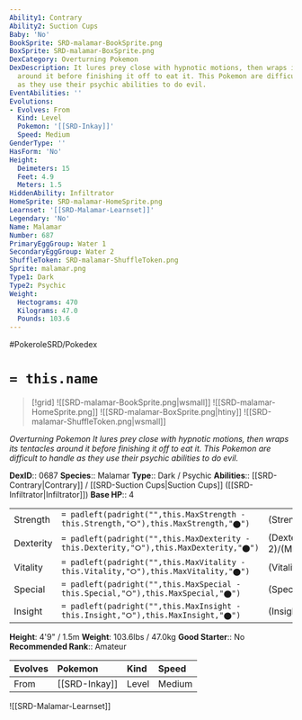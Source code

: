 ```yaml
---
Ability1: Contrary
Ability2: Suction Cups
Baby: 'No'
BookSprite: SRD-malamar-BookSprite.png
BoxSprite: SRD-malamar-BoxSprite.png
DexCategory: Overturning Pokemon
DexDescription: It lures prey close with hypnotic motions, then wraps its tentacles
  around it before finishing it off to eat it. This Pokemon are difficult to handle
  as they use their psychic abilities to do evil.
EventAbilities: ''
Evolutions:
- Evolves: From
  Kind: Level
  Pokemon: '[[SRD-Inkay]]'
  Speed: Medium
GenderType: ''
HasForm: 'No'
Height:
  Deimeters: 15
  Feet: 4.9
  Meters: 1.5
HiddenAbility: Infiltrator
HomeSprite: SRD-malamar-HomeSprite.png
Learnset: '[[SRD-Malamar-Learnset]]'
Legendary: 'No'
Name: Malamar
Number: 687
PrimaryEggGroup: Water 1
SecondaryEggGroup: Water 2
ShuffleToken: SRD-malamar-ShuffleToken.png
Sprite: malamar.png
Type1: Dark
Type2: Psychic
Weight:
  Hectograms: 470
  Kilograms: 47.0
  Pounds: 103.6
---
```


#PokeroleSRD/Pokedex

# `= this.name`

> [!grid]
> ![[SRD-malamar-BookSprite.png|wsmall]]
> ![[SRD-malamar-HomeSprite.png]]
> ![[SRD-malamar-BoxSprite.png|htiny]]
> ![[SRD-malamar-ShuffleToken.png|wsmall]]


*Overturning Pokemon*
*It lures prey close with hypnotic motions, then wraps its tentacles around it before finishing it off to eat it. This Pokemon are difficult to handle as they use their psychic abilities to do evil.*

**DexID**:: 0687
**Species**:: Malamar
**Type**:: Dark / Psychic
**Abilities**:: [[SRD-Contrary|Contrary]] / [[SRD-Suction Cups|Suction Cups]] ([[SRD-Infiltrator|Infiltrator]])
**Base HP**:: 4

|           |                                                                                        |                                          |
| --------- | -------------------------------------------------------------------------------------- | ---------------------------------------- |
| Strength  | `= padleft(padright("",this.MaxStrength - this.Strength,"⭘"),this.MaxStrength,"⬤")`    | (Strength::2)/(MaxStrength::5)   |
| Dexterity | `= padleft(padright("",this.MaxDexterity - this.Dexterity,"⭘"),this.MaxDexterity,"⬤")` | (Dexterity:: 2)/(MaxDexterity::5) |
| Vitality  | `= padleft(padright("",this.MaxVitality - this.Vitality,"⭘"),this.MaxVitality,"⬤")`    | (Vitality::2)/(MaxVitality::5)   |
| Special   | `= padleft(padright("",this.MaxSpecial - this.Special,"⭘"),this.MaxSpecial,"⬤")`       | (Special::2)/(MaxSpecial::4)     |
| Insight   | `= padleft(padright("",this.MaxInsight - this.Insight,"⭘"),this.MaxInsight,"⬤")`       | (Insight::2)/(MaxInsight::5)     |

**Height**: 4'9" / 1.5m
**Weight**: 103.6lbs / 47.0kg
**Good Starter**:: No
**Recommended Rank**:: Amateur

| Evolves   | Pokemon       | Kind   | Speed   |
|:----------|:--------------|:-------|:--------|
| From      | [[SRD-Inkay]] | Level  | Medium  |

![[SRD-Malamar-Learnset]]